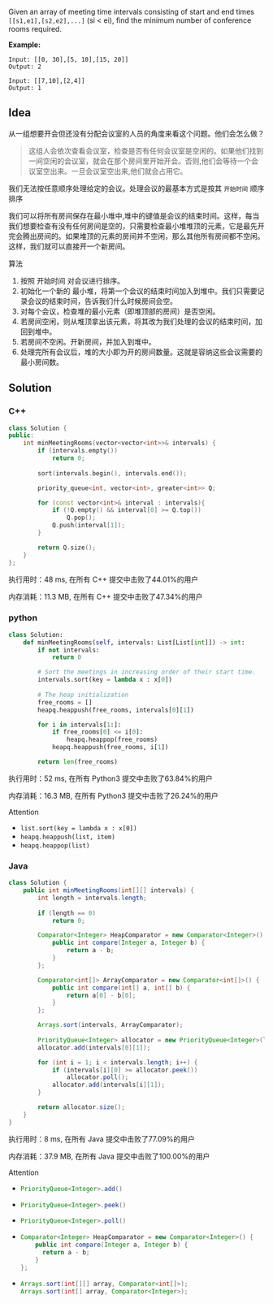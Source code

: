 Given an array of meeting time intervals consisting of start and end times `[[s1,e1],[s2,e2],...]` (si < ei), find the minimum number of conference rooms required.



**Example:**
```
Input: [[0, 30],[5, 10],[15, 20]]
Output: 2

Input: [[7,10],[2,4]]
Output: 1
```

## Idea

从一组想要开会但还没有分配会议室的人员的角度来看这个问题。他们会怎么做？

> 这组人会依次查看会议室，检查是否有任何会议室是空闲的。如果他们找到一间空闲的会议室，就会在那个房间里开始开会。否则,他们会等待一个会议室空出来。一旦会议室空出来,他们就会占用它。

我们无法按任意顺序处理给定的会议。处理会议的最基本方式是按其 `开始时间` 顺序排序

我们可以将所有房间保存在最小堆中,堆中的键值是会议的结束时间。这样，每当我们想要检查有没有任何房间是空的，只需要检查最小堆堆顶的元素，它是最先开完会腾出房间的。如果堆顶的元素的房间并不空闲，那么其他所有房间都不空闲。这样，我们就可以直接开一个新房间。

算法

1. 按照 开始时间 对会议进行排序。
2. 初始化一个新的 最小堆，将第一个会议的结束时间加入到堆中。我们只需要记录会议的结束时间，告诉我们什么时候房间会空。
3. 对每个会议，检查堆的最小元素（即堆顶部的房间）是否空闲。
4. 若房间空闲，则从堆顶拿出该元素，将其改为我们处理的会议的结束时间，加回到堆中。
5. 若房间不空闲。开新房间，并加入到堆中。
6. 处理完所有会议后，堆的大小即为开的房间数量。这就是容纳这些会议需要的最小房间数。

## Solution

### C++

```c++
class Solution {
public:
    int minMeetingRooms(vector<vector<int>>& intervals) {
        if (intervals.empty())
            return 0;
            
        sort(intervals.begin(), intervals.end());

        priority_queue<int, vector<int>, greater<int>> Q;

        for (const vector<int>& interval : intervals){
            if (!Q.empty() && interval[0] >= Q.top())
                Q.pop();
            Q.push(interval[1]);
        }

        return Q.size();
    }
};
```

执行用时：48 ms, 在所有 C++ 提交中击败了44.01%的用户

内存消耗：11.3 MB, 在所有 C++ 提交中击败了47.34%的用户

### python

```python
class Solution:
    def minMeetingRooms(self, intervals: List[List[int]]) -> int:
        if not intervals:
            return 0

        # Sort the meetings in increasing order of their start time.
        intervals.sort(key = lambda x : x[0])
        
        # The heap initialization
        free_rooms = []
        heapq.heappush(free_rooms, intervals[0][1])

        for i in intervals[1:]:
            if free_rooms[0] <= i[0]:
                heapq.heappop(free_rooms)
            heapq.heappush(free_rooms, i[1])

        return len(free_rooms)
```

执行用时：52 ms, 在所有 Python3 提交中击败了63.84%的用户

内存消耗：16.3 MB, 在所有 Python3 提交中击败了26.24%的用户

Attention

- `list.sort(key = lambda x : x[0])`
- `heapq.heappush(list, item)`
- `heapq.heappop(list)`

### Java

```java
class Solution {
    public int minMeetingRooms(int[][] intervals) {
        int length = intervals.length;
        
        if (length == 0)
            return 0;

        Comparator<Integer> HeapComparator = new Comparator<Integer>() {
            public int compare(Integer a, Integer b) {
                return a - b;
            }
        };

        Comparator<int[]> ArrayComparator = new Comparator<int[]>() {
            public int compare(int[] a, int[] b) {
                return a[0] - b[0];
            }
        };

        Arrays.sort(intervals, ArrayComparator);
        
        PriorityQueue<Integer> allocator = new PriorityQueue<Integer>(length, HeapComparator);
        allocator.add(intervals[0][1]);

        for (int i = 1; i < intervals.length; i++) {
            if (intervals[i][0] >= allocator.peek()) 
                allocator.poll();
            allocator.add(intervals[i][1]);
        }

        return allocator.size();
    }
}
```

执行用时：8 ms, 在所有 Java 提交中击败了77.09%的用户

内存消耗：37.9 MB, 在所有 Java 提交中击败了100.00%的用户

Attention

- ```java
  PriorityQueue<Integer>.add()
  ```

- ```java
  PriorityQueue<Integer>.peek()
  ```

- ```java
  PriorityQueue<Integer>.poll()
  ```

- ```java
  Comparator<Integer> HeapComparator = new Comparator<Integer>() {
      public int compare(Integer a, Integer b) {
      	return a - b;
      }
  };
  ```

- ```java
  Arrays.sort(int[][] array, Comparator<int[]>);
  Arrays.sort(int[] array, Comparator<Integer>);
  ```

  
